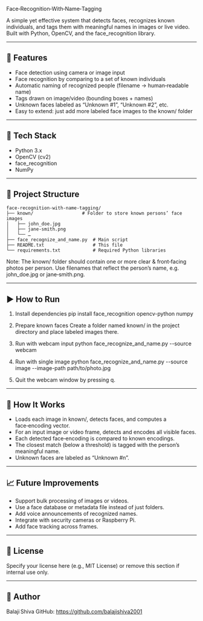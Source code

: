 Face‑Recognition‑With‑Name‑Tagging

A simple yet effective system that detects faces, recognizes known individuals, and tags them with meaningful names in images or live video.
Built with Python, OpenCV, and the face_recognition library.

------------------------------------------------------------
🚀 Features
------------------------------------------------------------
- Face detection using camera or image input
- Face recognition by comparing to a set of known individuals
- Automatic naming of recognized people (filename → human‑readable name)
- Tags drawn on image/video (bounding boxes + names)
- Unknown faces labeled as “Unknown #1”, “Unknown #2”, etc.
- Easy to extend: just add more labeled face images to the known/ folder

------------------------------------------------------------
🧰 Tech Stack
------------------------------------------------------------
- Python 3.x
- OpenCV (cv2)
- face_recognition
- NumPy

------------------------------------------------------------
📁 Project Structure
------------------------------------------------------------
```
face‑recognition-with-name‑tagging/
├── known/                  # Folder to store known persons’ face images
│   ├── john_doe.jpg
│   ├── jane‑smith.png
│   └── …
├── face_recognize_and_name.py  # Main script
├── README.txt                  # This file
└── requirements.txt            # Required Python libraries
```
Note: The known/ folder should contain one or more clear & front‑facing photos per person.
Use filenames that reflect the person’s name, e.g. john_doe.jpg or jane‑smith.png.

------------------------------------------------------------
▶️ How to Run
------------------------------------------------------------
1. Install dependencies
   pip install face_recognition opencv-python numpy

2. Prepare known faces
   Create a folder named known/ in the project directory and place labeled images there.

3. Run with webcam input
   python face_recognize_and_name.py --source webcam

4. Run with single image
   python face_recognize_and_name.py --source image --image-path path/to/photo.jpg

5. Quit the webcam window by pressing q.

------------------------------------------------------------
🧠 How It Works
------------------------------------------------------------
- Loads each image in known/, detects faces, and computes a face‑encoding vector.
- For an input image or video frame, detects and encodes all visible faces.
- Each detected face‑encoding is compared to known encodings.
- The closest match (below a threshold) is tagged with the person’s meaningful name.
- Unknown faces are labeled as “Unknown #n”.

------------------------------------------------------------
📈 Future Improvements
------------------------------------------------------------
- Support bulk processing of images or videos.
- Use a face database or metadata file instead of just folders.
- Add voice announcements of recognized names.
- Integrate with security cameras or Raspberry Pi.
- Add face tracking across frames.

------------------------------------------------------------
📄 License
------------------------------------------------------------
Specify your license here (e.g., MIT License) or remove this section if internal use only.

------------------------------------------------------------
👤 Author
------------------------------------------------------------
Balaji Shiva
GitHub: https://github.com/balajishiva2001
